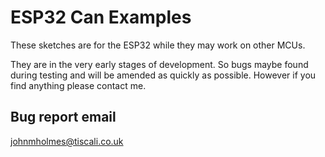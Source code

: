 # ESP32 Can Examples

These sketches are for the ESP32 while they may work on other MCUs. 

They are in the very early stages of development. So bugs maybe found during testing and will be amended as quickly as possible. However if you find anything please contact me.

## Bug report email

johnmholmes@tiscali.co.uk
